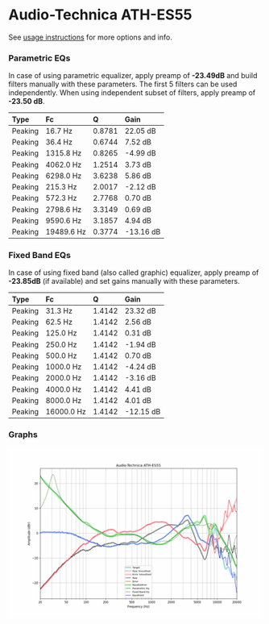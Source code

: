 # Audio-Technica ATH-ES55
See [usage instructions](https://github.com/jaakkopasanen/AutoEq#usage) for more options and info.

### Parametric EQs
In case of using parametric equalizer, apply preamp of **-23.49dB** and build filters manually
with these parameters. The first 5 filters can be used independently.
When using independent subset of filters, apply preamp of **-23.50 dB**.

| Type    | Fc         |      Q | Gain      |
|:--------|:-----------|:-------|:----------|
| Peaking | 16.7 Hz    | 0.8781 | 22.05 dB  |
| Peaking | 36.4 Hz    | 0.6744 | 7.52 dB   |
| Peaking | 1315.8 Hz  | 0.8265 | -4.99 dB  |
| Peaking | 4062.0 Hz  | 1.2514 | 3.73 dB   |
| Peaking | 6298.0 Hz  | 3.6238 | 5.86 dB   |
| Peaking | 215.3 Hz   | 2.0017 | -2.12 dB  |
| Peaking | 572.3 Hz   | 2.7768 | 0.70 dB   |
| Peaking | 2798.6 Hz  | 3.3149 | 0.69 dB   |
| Peaking | 9590.6 Hz  | 3.1857 | 4.94 dB   |
| Peaking | 19489.6 Hz | 0.3774 | -13.16 dB |

### Fixed Band EQs
In case of using fixed band (also called graphic) equalizer, apply preamp of **-23.85dB**
(if available) and set gains manually with these parameters.

| Type    | Fc         |      Q | Gain      |
|:--------|:-----------|:-------|:----------|
| Peaking | 31.3 Hz    | 1.4142 | 23.32 dB  |
| Peaking | 62.5 Hz    | 1.4142 | 2.56 dB   |
| Peaking | 125.0 Hz   | 1.4142 | 0.31 dB   |
| Peaking | 250.0 Hz   | 1.4142 | -1.94 dB  |
| Peaking | 500.0 Hz   | 1.4142 | 0.70 dB   |
| Peaking | 1000.0 Hz  | 1.4142 | -4.24 dB  |
| Peaking | 2000.0 Hz  | 1.4142 | -3.16 dB  |
| Peaking | 4000.0 Hz  | 1.4142 | 4.41 dB   |
| Peaking | 8000.0 Hz  | 1.4142 | 4.01 dB   |
| Peaking | 16000.0 Hz | 1.4142 | -12.15 dB |

### Graphs
![](./Audio-Technica%20ATH-ES55.png)